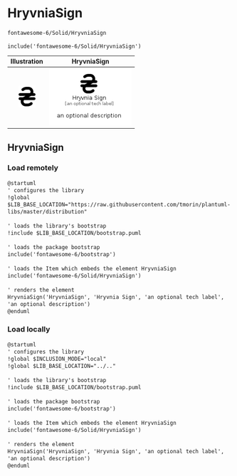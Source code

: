# HryvniaSign


```text
fontawesome-6/Solid/HryvniaSign
```

```text
include('fontawesome-6/Solid/HryvniaSign')
```



| Illustration | HryvniaSign |
| :---: | :---: |
| ![illustration for Illustration](../../fontawesome-6/Solid/HryvniaSign.png) | ![illustration for HryvniaSign](../../fontawesome-6/Solid/HryvniaSign.Local.png) |




## HryvniaSign

### Load remotely
```plantuml
@startuml
' configures the library
!global $LIB_BASE_LOCATION="https://raw.githubusercontent.com/tmorin/plantuml-libs/master/distribution"

' loads the library's bootstrap
!include $LIB_BASE_LOCATION/bootstrap.puml

' loads the package bootstrap
include('fontawesome-6/bootstrap')

' loads the Item which embeds the element HryvniaSign
include('fontawesome-6/Solid/HryvniaSign')

' renders the element
HryvniaSign('HryvniaSign', 'Hryvnia Sign', 'an optional tech label', 'an optional description')
@enduml
```

### Load locally
```plantuml
@startuml
' configures the library
!global $INCLUSION_MODE="local"
!global $LIB_BASE_LOCATION="../.."

' loads the library's bootstrap
!include $LIB_BASE_LOCATION/bootstrap.puml

' loads the package bootstrap
include('fontawesome-6/bootstrap')

' loads the Item which embeds the element HryvniaSign
include('fontawesome-6/Solid/HryvniaSign')

' renders the element
HryvniaSign('HryvniaSign', 'Hryvnia Sign', 'an optional tech label', 'an optional description')
@enduml
```

